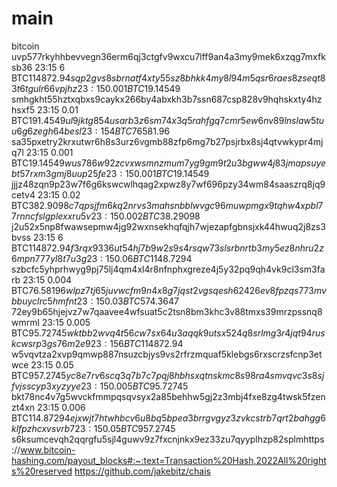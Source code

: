 # main
bitcoin
uvp577rkyhhbevvegn36erm6qj3ctgfv9wxcu7lff9an4a3my9mek6xzqg7mxfksb36	23:15	6 BTC$114872.94
sqp2gvs8sbrnatf4xty55sz8bhkk4my8l94m5qsr6raes8zseqt83t6tgulr66vpjhz	23:15	0.001 BTC$19.14549
smhgkht55hztxqbxs9caykx266by4abxkh3b7ssn687csp828v9hqhskxty4hzhsxf5	23:15	0.01 BTC$191.4549
ul9jktg854usarb3z6sm74x3q5rahfgq7cmr5ew6nv89lnslaw5tuu6g6zegh64besl	23:15	4 BTC$76581.96
sa35pxetry2krxutwr6h8s3urz6vgmb88zfp6mg7b27psjrbx8sj4qtvwkypr4mjq7l	23:15	0.001 BTC$19.14549
wus786w92zcvxwsmnzmum7yg9gm9t2u3bgww4j83jmapsuyebt57rxm3gmj8uup25fe	23:15	0.001 BTC$19.14549
jjjz48zqn9p23w7f6g6kswcwlhqag2xpwz8y7wf696pzy34wm84saaszrq8jq9cetv4	23:15	0.02 BTC$382.9098
c7qpsjfm6kq2nrvs3mahsnbblwvgc96muwpmgx9tqhw4xpbl77rnncfslgplexxru5v	23:15	0.002 BTC$38.29098
j2u52x5np8fwawsepmw4jg92wxnsekhqfqjh7wjezapfgbnsjxk44hwuq2j8zs3bvss	23:15	6 BTC$114872.94
f3rqx9336ut54hj7b9w2s9s4rsqw73slsrbnrtb3my5ez8nhru2z6mpn777yl8t7u3g	23:15	0.06 BTC$1148.7294
szbcfc5yhprhwyg9pj75lj4qm4xl4r8nfnphxgreze4j5y32pq9qh4vk9cl3sm3farb	23:15	0.004 BTC$76.58196
wlpz7tj65juvwcfm9n4x8g7jqst2vgsqesh62426ev8fpzqs773mvbbuyclrc5hmfnt	23:15	0.03 BTC$574.3647
72ey9b65hjejvz7w7qaavee4wfsuat5c2tsn8bm3khc3v88tmxs39mrzpssnq8wmrml	23:15	0.005 BTC$95.72745
wktbb2wvq4t56cw7sx64u3aqqk9utsx524q8srlmg3r4jqt94ruskcwsrp3gs76m2e9	23:15	6 BTC$114872.94
w5vqvtza2xvp9qmwp887nsuzcbjys9vs2rfrzmquaf5klebgs6rxscrzsfcnp3etwce	23:15	0.05 BTC$957.2745
yc8e7rv6scq3q7b7c7pqj8hbhsxqtnskmc8s98ra4smvqvc3s8sjfvjsscyp3xyzyye	23:15	0.005 BTC$95.72745
bkt78nc4v7g5wvckfmmpqsqvsyx2a85behhw5gj2z3mbj4fxe8zg4twsk5fzenzt4xn	23:15	0.006 BTC$114.87294
ejxwjt7htwhbcv6u8bq5bpea3brrgvgyz3zvkcstrb7qrt2bahgg6klfpzhcxvsvrb7	23:15	0.05 BTC$957.2745
s6ksumcevqh2qqrgfu5sjl4guwv9z7fxcnjnkx9ez33zu7qyyplhzp82splmhttps://www.bitcoin-hashing.com/payout_blocks#:~:text=Transaction%20Hash,2022All%20rights%20reserved
https://github.com/jakebitz/chais
